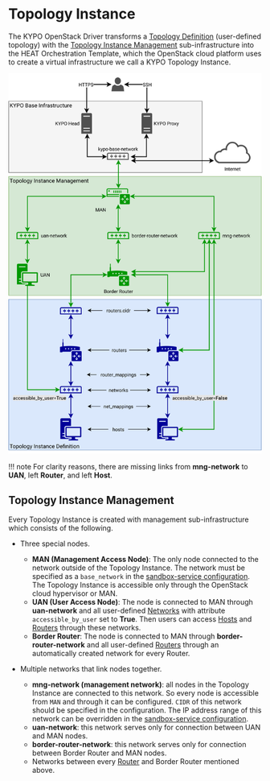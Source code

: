 # Topology Instance

The KYPO OpenStack Driver transforms a [Topology Definition](../topology-definition/) (user-defined topology) with the [Topology Instance Management](#topology-instance-management) sub-infrastructure into the HEAT Orchestration Template, which the OpenStack cloud platform uses to create a virtual infrastructure we call a KYPO Topology Instance.

![topology-instance-color](../../img/user-guide-advanced/sandboxes/topology-instance-color.png)

!!! note
    For clarity reasons, there are missing links from **mng-network** to **UAN**, left **Router**, and left **Host**.

## Topology Instance Management

Every Topology Instance is created with management sub-infrastructure which consists of the following.

* Three special nodes.
    * **MAN (Management Access Node)**: The only node connected to the network outside of the Topology Instance.
        The network must be specified as a `base_network` in the [sandbox-service configuration](https://gitlab.ics.muni.cz/muni-kypo-crp/devops/kypo-crp-deployment/-/blob/master/provisioning/roles/kypo-crp-configuration/templates/configuration/sandbox-service/kypo-sandbox-service-config.yml).
        The Topology Instance is accessible only through the OpenStack cloud hypervisor or MAN.
    * **UAN (User Access Node)**: The node is connected to MAN through **uan-network** and all user-defined [Networks](../topology-definition/#networks) with attribute `accessible_by_user` set to **True**.
        Then users can access [Hosts](../topology-definition/#hosts) and [Routers](../topology-definition/#routers) through these networks.
    * **Border Router**: The node is connected to MAN through **border-router-network** and all user-defined [Routers](../topology-definition/#routers) through an automatically created network for every Router.

* Multiple networks that link nodes together.
    * **mng-network (management network)**: all nodes in the Topology Instance are connected to this network. So every node is accessible from `MAN` and through it can be configured. `CIDR` of this network should be specified in the configuration. The IP address range of this network can be overridden in the [sandbox-service configuration](https://gitlab.ics.muni.cz/muni-kypo-crp/devops/kypo-crp-deployment/-/blob/master/provisioning/roles/kypo-crp-configuration/templates/configuration/sandbox-service/kypo-sandbox-service-config.yml).
    * **uan-network**: this network serves only for connection between UAN and MAN nodes.
    * **border-router-network**: this network serves only for connection between Border Router and MAN nodes.
    * Networks between every [Router](../topology-definition/#routers) and Border Router mentioned above.
